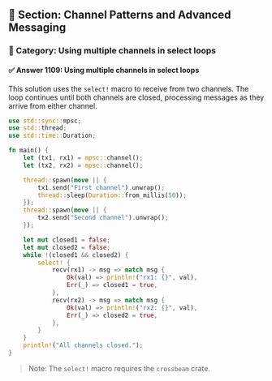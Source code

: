 ## 📘 Section: Channel Patterns and Advanced Messaging  
### 🔹 Category: Using multiple channels in select loops  
#### ✅ Answer 1109: Using multiple channels in select loops

This solution uses the `select!` macro to receive from two channels. The loop continues until both channels are closed, processing messages as they arrive from either channel.

```rust
use std::sync::mpsc;
use std::thread;
use std::time::Duration;

fn main() {
    let (tx1, rx1) = mpsc::channel();
    let (tx2, rx2) = mpsc::channel();

    thread::spawn(move || {
        tx1.send("First channel").unwrap();
        thread::sleep(Duration::from_millis(50));
    });
    thread::spawn(move || {
        tx2.send("Second channel").unwrap();
    });

    let mut closed1 = false;
    let mut closed2 = false;
    while !(closed1 && closed2) {
        select! {
            recv(rx1) -> msg => match msg {
                Ok(val) => println!("rx1: {}", val),
                Err(_) => closed1 = true,
            },
            recv(rx2) -> msg => match msg {
                Ok(val) => println!("rx2: {}", val),
                Err(_) => closed2 = true,
            },
        }
    }
    println!("All channels closed.");
}
```
> Note: The `select!` macro requires the `crossbeam` crate.
